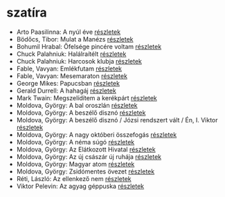 # szatíra

- Arto Paasilinna: A nyúl éve [részletek](../_details/Arto%20Paasilinna.md#id_634)
- Bödőcs, Tibor: Mulat a Manézs [részletek](../_details/B%C3%B6d%C5%91cs%2C%20Tibor.md#id_1557)
- Bohumil Hrabal: Őfelsége pincére voltam [részletek](../_details/Bohumil%20Hrabal.md#id_446)
- Chuck Palahniuk: Halálraítélt [részletek](../_details/Chuck%20Palahniuk.md#id_1600)
- Chuck Palahniuk: Harcosok klubja [részletek](../_details/Chuck%20Palahniuk.md#id_660)
- Fable, Vavyan: Emlékfutam [részletek](../_details/Fable%2C%20Vavyan.md#id_1163)
- Fable, Vavyan: Mesemaraton [részletek](../_details/Fable%2C%20Vavyan.md#id_1151)
- George Mikes: Papucsban [részletek](../_details/George%20Mikes.md#id_406)
- Gerald Durrell: A hahagáj [részletek](../_details/Gerald%20Durrell.md#id_865)
- Mark Twain: Megszelídítem a kerékpárt [részletek](../_details/Mark%20Twain.md#id_936)
- Moldova, György: A bal oroszlán [részletek](../_details/Moldova%2C%20Gy%C3%B6rgy.md#id_939)
- Moldova, György: A beszélő disznó [részletek](../_details/Moldova%2C%20Gy%C3%B6rgy.md#id_1382)
- Moldova, György: A beszélő disznó / Józsi rendszert vált / Én, I. Viktor [részletek](../_details/Moldova%2C%20Gy%C3%B6rgy.md#id_938)
- Moldova, György: A nagy októberi összefogás [részletek](../_details/Moldova%2C%20Gy%C3%B6rgy.md#id_1362)
- Moldova, György: A néma súgó [részletek](../_details/Moldova%2C%20Gy%C3%B6rgy.md#id_1384)
- Moldova, György: Az Elátkozott Hivatal [részletek](../_details/Moldova%2C%20Gy%C3%B6rgy.md#id_1365)
- Moldova, György: Az új császár új ruhája [részletek](../_details/Moldova%2C%20Gy%C3%B6rgy.md#id_1397)
- Moldova, György: Magyar atom [részletek](../_details/Moldova%2C%20Gy%C3%B6rgy.md#id_1363)
- Moldova, György: Zsidómentes övezet [részletek](../_details/Moldova%2C%20Gy%C3%B6rgy.md#id_1394)
- Réti, László: Az ellenkező nem [részletek](../_details/R%C3%A9ti%2C%20L%C3%A1szl%C3%B3.md#id_1703)
- Viktor Pelevin: Az agyag géppuska [részletek](../_details/Viktor%20Pelevin.md#id_834)